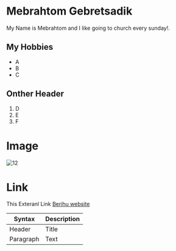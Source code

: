 # Mebrahtom Gebretsadik

My Name is Mebrahtom and I like going to church every sunday!. 

## My Hobbies

- A
- B
- C

## Onther Header

1. D
2. E
3. F

# Image

![12](https://user-images.githubusercontent.com/50493216/221297292-de38affb-cfae-4ac0-ad98-f995f314f422.jpeg)

# Link 

This Exteranl Link [Berihu website](Https://berihu.be)


| Syntax | Description |
| ----------- | ----------- |
| Header | Title |
| Paragraph | Text |

